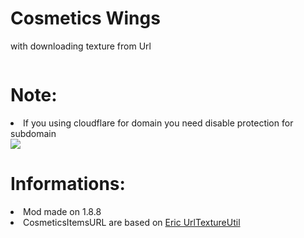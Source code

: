 
<h1>Cosmetics Wings</h1>

<p>with downloading texture from Url</p>
<img src="">

<h1>Note:</h1>
<li>If you using cloudflare for domain you need disable protection for subdomain</li>
<img src="https://i.imgur.com/9d9H1aR.png">

<h1>Informations:</h1>

<li>Mod made on 1.8.8</li>

<li>CosmeticsItemsURL are based on <a href="https://github.com/egold555/MCP-Snippets/tree/master/UrlTextureUtil">Eric UrlTextureUtil</a></li>

